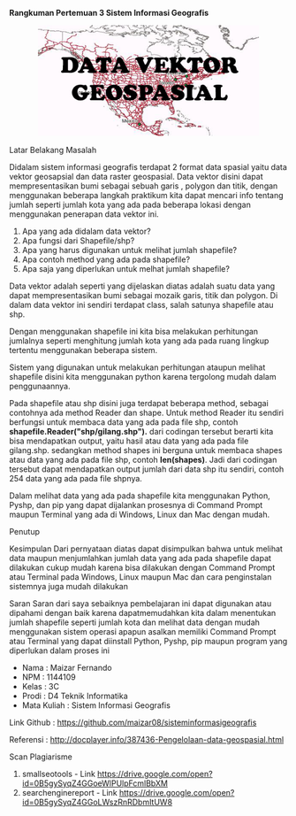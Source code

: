 **Rangkuman Pertemuan 3 Sistem Informasi Geografis**

<p align="center">
  <img src="../../img/vektorgeo.jpg" width="400px">
</p>

Latar Belakang Masalah

Didalam sistem informasi geografis terdapat 2 format data spasial yaitu data vektor geosapsial dan data raster geospasial. Data vektor disini dapat mempresentasikan bumi sebagai sebuah garis , polygon dan titik, dengan menggunakan beberapa langkah praktikum kita dapat mencari info tentang jumlah seperti jumlah kota yang ada pada beberapa lokasi dengan menggunakan penerapan data vektor ini.

1. Apa yang ada didalam data vektor?
2. Apa fungsi dari Shapefile/shp?
3. Apa yang harus digunakan untuk melihat jumlah shapefile?
4. Apa contoh method yang ada pada shapefile?
5. Apa saja yang diperlukan untuk melhat jumlah shapefile?

Data vektor adalah seperti yang dijelaskan diatas adalah suatu data yang dapat mempresentasikan bumi sebagai mozaik garis, titik dan polygon. Di dalam data vektor ini sendiri terdapat class, salah satunya shapefile atau shp.

Dengan menggunakan shapefile ini kita bisa melakukan perhitungan jumlalnya seperti menghitung jumlah kota yang ada pada ruang lingkup tertentu menggunakan beberapa sistem.

Sistem yang digunakan untuk melakukan perhitungan ataupun melihat shapefile disini kita menggunakan python karena tergolong mudah dalam penggunaannya.

Pada shapefile atau shp disini juga terdapat beberapa method, sebagai contohnya ada method Reader dan shape. Untuk method Reader itu sendiri berfungsi untuk membaca data yang ada pada file shp, contoh **shapefile.Reader(&quot;shp/gilang.shp&quot;).** dari codingan tersebut berarti kita bisa mendapatkan output, yaitu hasil atau data yang ada pada file gilang.shp. sedangkan method shapes ini berguna untuk membaca shapes atau data yang ada pada file shp, contoh **len(shapes)**. Jadi dari codingan tersebut dapat mendapatkan output jumlah dari data shp itu sendiri, contoh 254 data yang ada pada file shpnya.

Dalam melihat data yang ada pada shapefile kita menggunakan Python, Pyshp, dan pip yang dapat dijalankan prosesnya di Command Prompt maupun Terminal yang ada di Windows, Linux dan Mac dengan mudah.

Penutup

Kesimpulan
Dari pernyataan diatas dapat disimpulkan bahwa untuk melihat data maupun menjumlahkan jumlah data yang ada pada shapefile dapat dilakukan cukup mudah karena bisa dilakukan dengan Command Prompt atau Terminal pada Windows, Linux maupun Mac dan cara penginstalan sistemnya juga mudah dilakukan

Saran
Saran dari saya sebaiknya pembelajaran ini dapat digunakan atau dipahami dengan baik karena dapatmemudahkan kita dalam menentukan jumlah shapefile seperti jumlah kota dan melihat data dengan mudah menggunakan sistem operasi apapun asalkan memiliki Command Prompt atau Terminal yang dapat diinstall Python, Pyshp, pip maupun program yang diperlukan dalam proses ini

* Nama : Maizar Fernando
* NPM : 1144109
* Kelas : 3C
* Prodi : D4 Teknik Informatika
* Mata Kuliah : Sistem Informasi Geografis

Link Github : https://github.com/maizar08/sisteminformasigeografis

Referensi : http://docplayer.info/387436-Pengelolaan-data-geospasial.html

Scan Plagiarisme

1. smallseotools - Link https://drive.google.com/open?id=0B5gySyqZ4GGoeWlPUlpFcmlBbXM
2. searchenginereport - Link https://drive.google.com/open?id=0B5gySyqZ4GGoLWszRnRDbmItUW8